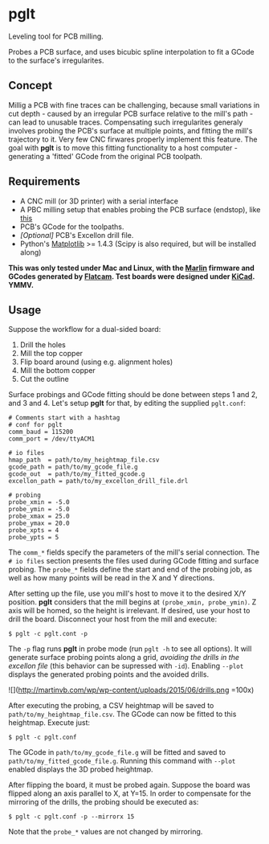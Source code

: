 # pglt
Leveling tool for PCB milling.

Probes a PCB surface, and uses bicubic spline interpolation to fit a GCode to the surface's irregularites.

## Concept

Millig a PCB with fine traces can be challenging, because small variations in cut depth - caused by an irregular PCB surface relative to the mill's path - can lead to unusable traces. 
Compensating such irregularites generaly involves probing the PCB's surface at multiple points, and fitting the mill's trajectory to it. Very few CNC firwares properly implement this feature.
The goal with **pglt** is to move this fitting functionality to a host computer - generating a 'fitted' GCode from the original PCB toolpath.

## Requirements

- A CNC mill (or 3D printer) with a serial interface
- A PBC milling setup that enables probing the PCB surface (endstop), like [this](http://martinvb.com/wp/wp-content/uploads/2015/04/20150404_170323.jpg)
- PCB's GCode for the toolpaths.
- *[Optional]* PCB's Excellon drill file. 
- Python's [Matplotlib](http://matplotlib.org/) >= 1.4.3 (Scipy is also required, but will be installed along)

**This was only tested under Mac and Linux, with the [Marlin](github.com/MarlinFirmware/Marlin) firmware and GCodes generated by [Flatcam](flatcam.org). Test boards were designed under [KiCad](http://www.kicad-pcb.org/). YMMV.**

## Usage

Suppose the workflow for a dual-sided board:

1. Drill the holes
2. Mill the top copper
3. Flip board around (using e.g. alignment holes)
4. Mill the bottom copper
5. Cut the outline

Surface probings and GCode fitting should be done between steps 1 and 2, and 3 and 4. 
Let's setup **pglt** for that, by editing the supplied `pglt.conf`:
    
    # Comments start with a hashtag
    # conf for pglt
    comm_baud = 115200
    comm_port = /dev/ttyACM1
    
    # io files
    hmap_path  = path/to/my_heightmap_file.csv
    gcode_path = path/to/my_gcode_file.g
    gcode_out  = path/to/my_fitted_gcode.g
    excellon_path = path/to/my_excellon_drill_file.drl
    
    # probing 
    probe_xmin = -5.0
    probe_ymin = -5.0
    probe_xmax = 25.0
    probe_ymax = 20.0
    probe_xpts = 4
    probe_ypts = 5
    
The `comm_*` fields specify the parameters of the mill's serial connection.
The `# io files` section presents the files used during GCode fitting and surface probing. 
The `probe_*` fields define the start and end of the probing job, as well as how many points will be read in the X and Y directions. 

After setting up the file, use you mill's host to move it to the desired X/Y position. **pglt** considers that the mill begins at `(probe_xmin, probe_ymin)`. Z axis will be homed, so the height is irrelevant.
If desired, use your host to drill the board. Disconnect your host from the mill and execute:

    $ pglt -c pglt.cont -p
    
The `-p` flag runs **pglt** in probe mode (run `pglt -h` to see all options). It will generate surface probing points along a grid, *avoiding the drills in the excellon file* (this behavior can be supressed with `-id`). Enabling `--plot` displays the generated probing points and the avoided drills. 

![](http://martinvb.com/wp/wp-content/uploads/2015/06/drills.png =100x)


After executing the probing, a CSV heightmap will be saved to `path/to/my_heightmap_file.csv`. The GCode can now be fitted to this heightmap. Execute just:

    $ pglt -c pglt.conf

The GCode in `path/to/my_gcode_file.g` will be fitted and saved to `path/to/my_fitted_gcode_file.g`. Running this command with  `--plot` enabled displays the 3D probed heightmap.

After flipping the board, it must be probed again. Suppose the board was flipped along an axis parallel to X, at Y=15. In order to compensate for the mirroring of the drills, the probing should be executed as:

    $ pglt -c pglt.conf -p --mirrorx 15
    
Note that the `probe_*` values are not changed by mirroring. 
